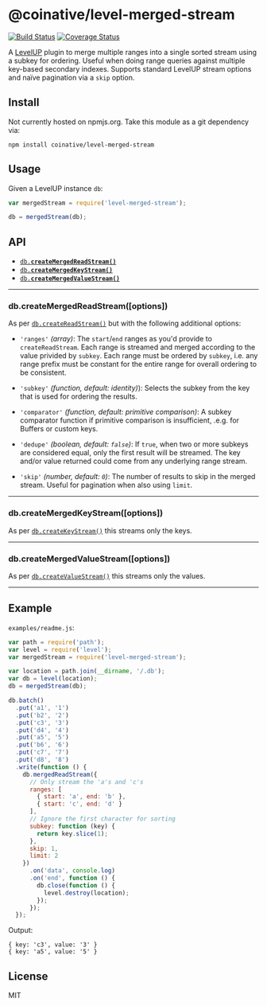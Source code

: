 # @coinative/level-merged-stream

[![Build Status](https://travis-ci.org/coinative/level-merged-stream.svg?branch=master)](https://travis-ci.org/coinative/level-merged-stream) [![Coverage Status](https://img.shields.io/coveralls/coinative/level-merged-stream.svg)](https://coveralls.io/r/coinative/level-merged-stream?branch=master)

A [LevelUP](https://github.com/rvagg/node-levelup) plugin to merge multiple ranges into a single sorted stream using a subkey for ordering. Useful when doing range queries against multiple key-based secondary indexes. Supports standard LevelUP stream options and naïve pagination via a `skip` option.

## Install

Not currently hosted on npmjs.org. Take this module as a git dependency via:

```
npm install coinative/level-merged-stream
```

## Usage

Given a LevelUP instance `db`:
```js
var mergedStream = require('level-merged-stream');

db = mergedStream(db);
```

## API

* <a href="#createMergedReadStream"><code>db.<b>createMergedReadStream()</b></code></a>
* <a href="#createMergedKeyStream"><code>db.<b>createMergedKeyStream()</b></code></a>
* <a href="#createMergedValueStream"><code>db.<b>createMergedValueStream()</b></code></a>

--------------------------------------------------------

<a name="createMergedReadStream"></a>
### db.createMergedReadStream([options])

As per [`db.createReadStream()`](https://github.com/rvagg/node-levelup/blob/master/README.md#createReadStream) but with the following additional options:

* `'ranges'` *(array)*: The `start`/`end` ranges as you'd provide to `createReadStream`. Each range is streamed and merged according to the value privided by `subkey`. Each range must be ordered by `subkey`, i.e. any range prefix must be constant for the entire range for overall ordering to be consistent.

* `'subkey'` *(function, default: identity)*): Selects the subkey from the key that is used for ordering the results.

* `'comparator'` *(function, default: primitive comparison)*: A subkey comparator function if primitive comparison is insufficient, .e.g. for Buffers or custom keys.

* `'dedupe'` *(boolean, default: `false`)*: If `true`, when two or more subkeys are considered equal, only the first result will be streamed. The key and/or value returned could come from any underlying range stream.

* `'skip'` *(number, default: `0`)*: The number of results to skip in the merged stream. Useful for pagination when also using `limit`.

--------------------------------------------------------
<a name="createMergedKeyStream"></a>
### db.createMergedKeyStream([options])

As per [`db.createKeyStream()`](https://github.com/rvagg/node-levelup/blob/master/README.md#createKeyStream) this streams only the keys.

--------------------------------------------------------
<a name="createMergedValueStream"></a>
### db.createMergedValueStream([options])

As per [`db.createValueStream()`](https://github.com/rvagg/node-levelup/blob/master/README.md#createValueStream) this streams only the values.

--------------------------------------------------------

## Example

`examples/readme.js`:
```js
var path = require('path');
var level = require('level');
var mergedStream = require('level-merged-stream');

var location = path.join(__dirname, '/.db');
var db = level(location);
db = mergedStream(db);

db.batch()
  .put('a1', '1')
  .put('b2', '2')
  .put('c3', '3')
  .put('d4', '4')
  .put('a5', '5')
  .put('b6', '6')
  .put('c7', '7')
  .put('d8', '8')
  .write(function () {
    db.mergedReadStream({
      // Only stream the 'a's and 'c's
      ranges: [
        { start: 'a', end: 'b' },
        { start: 'c', end: 'd' }
      ],
      // Ignore the first character for sorting
      subkey: function (key) {
        return key.slice(1);
      },
      skip: 1,
      limit: 2
    })
      .on('data', console.log)
      .on('end', function () {
        db.close(function () {
          level.destroy(location);
        });
      });
  });
```
Output:
```
{ key: 'c3', value: '3' }
{ key: 'a5', value: '5' }
```
## License

MIT
